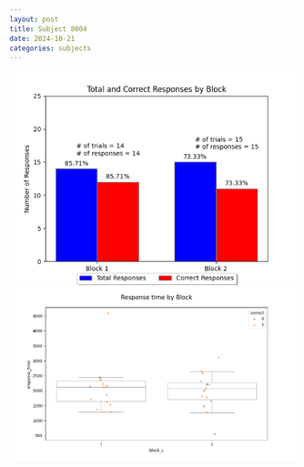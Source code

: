 ```yaml
---
layout: post
title: Subject 8004
date: 2024-10-21
categories: subjects
---
```


![](data/8004/run-20/8004_ATS_responses.png)
![](data/8004/run-20/8004_ATS_rt.png)
